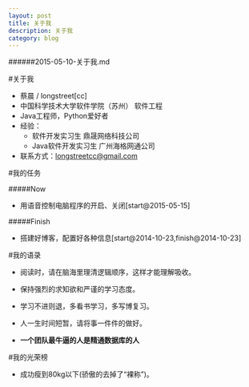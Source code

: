 ```yaml
---
layout: post
title: 关于我
description: 关于我
category: blog
---
```

######2015-05-10-关于我.md


#关于我
- 蔡晨 / longstreet[cc]
- 中国科学技术大学软件学院（苏州） 软件工程
- Java工程师，Python爱好者
- 经验：
    - 软件开发实习生 鼎晟网络科技公司 
    - Java软件开发实习生 广州海格网通公司
- 联系方式：longstreetcc@gmail.com

#我的任务

#####Now
- 用语音控制电脑程序的开启、关闭[start@2015-05-15]

#####Finish
- 搭建好博客，配置好各种信息[start@2014-10-23,finish@2014-10-23]

#我的语录

* 阅读时，请在脑海里理清逻辑顺序，这样才能理解吸收。
* 保持强烈的求知欲和严谨的学习态度。
* 学习不进则退，多看书学习，多写博复习。
* 人一生时间短暂，请将事一件件的做好。

* **一个团队最牛逼的人是精通数据库的人**

#我的光荣榜

* 成功瘦到80kg以下(骄傲的去掉了“裸称”)。